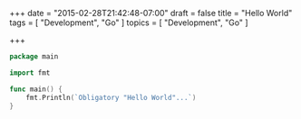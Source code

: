 +++
date    = "2015-02-28T21:42:48-07:00"
draft   = false
title   = "Hello World"
tags    = [ "Development", "Go" ]
topics  = [ "Development", "Go" ]

+++

```go
package main

import fmt

func main() {
	fmt.Println(`Obligatory "Hello World"...`)
}
```
